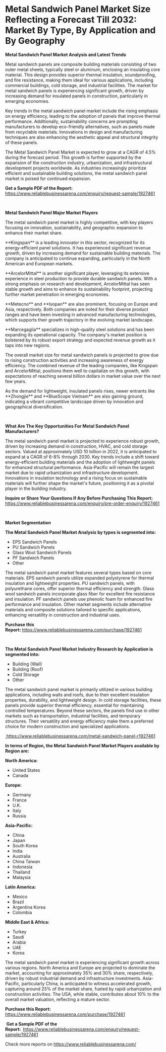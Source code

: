 <p><h1>Metal Sandwich Panel Market Size Reflecting a Forecast Till 2032: Market By Type, By Application and By Geography</h1></p><p><strong>Metal Sandwich Panel Market Analysis and Latest Trends</strong></p>
<p><p>Metal sandwich panels are composite building materials consisting of two outer metal sheets, typically steel or aluminum, enclosing an insulating core material. This design provides superior thermal insulation, soundproofing, and fire resistance, making them ideal for various applications, including commercial buildings, cold storage, and industrial facilities. The market for metal sandwich panels is experiencing significant growth, driven by increasing demand for insulated panels in construction, particularly in emerging economies.</p><p>Key trends in the metal sandwich panel market include the rising emphasis on energy efficiency, leading to the adoption of panels that improve thermal performance. Additionally, sustainability concerns are prompting manufacturers to develop eco-friendly alternatives, such as panels made from recyclable materials. Innovations in design and manufacturing techniques are also enhancing the aesthetic appeal and structural integrity of these panels.</p><p>The Metal Sandwich Panel Market is expected to grow at a CAGR of 4.5% during the forecast period. This growth is further supported by the expansion of the construction industry, urbanization, and infrastructural development projects worldwide. As industries increasingly prioritize efficient and sustainable building solutions, the metal sandwich panel market is poised for continued expansion.</p></p>
<p><strong>Get a Sample PDF of the Report:&nbsp;</strong> <a href="https://www.reliablebusinessarena.com/enquiry/request-sample/1927461?utm_campaign=2016&utm_medium=2&utm_source=Github&utm_content=ia&utm_term=15012025&utm_id=metal-sandwich-panel">https://www.reliablebusinessarena.com/enquiry/request-sample/1927461</a></p>
<p>&nbsp;</p>
<p><strong>Metal Sandwich Panel Major Market Players</strong></p>
<p><p>The metal sandwich panel market is highly competitive, with key players focusing on innovation, sustainability, and geographic expansion to enhance their market share. </p><p>**Kingspan** is a leading innovator in this sector, recognized for its energy-efficient panel solutions. It has experienced significant revenue growth, driven by increasing demand for sustainable building materials. The company is anticipated to continue expanding, particularly in the North American and European markets.</p><p>**ArcelorMittal** is another significant player, leveraging its extensive experience in steel production to provide durable sandwich panels. With a strong emphasis on research and development, ArcelorMittal has seen stable growth and aims to enhance its sustainability footprint, projecting further market penetration in emerging economies.</p><p>**Metecno** and **Isopan** are also prominent, focusing on Europe and Asia, respectively. Both companies are noted for their diverse product ranges and have been investing in advanced manufacturing technologies, which supports their growth trajectory in the evolving market landscape.</p><p>**Marcegaglia** specializes in high-quality steel solutions and has been expanding its operational capacity. The company's market position is bolstered by its robust export strategy and expected revenue growth as it taps into new regions.</p><p>The overall market size for metal sandwich panels is projected to grow due to rising construction activities and increasing awareness of energy efficiency. The combined revenue of the leading companies, like Kingspan and ArcelorMittal, positions them well to capitalize on this growth, with expectations of reaching several billion dollars in market value over the next few years.</p><p>As the demand for lightweight, insulated panels rises, newer entrants like **Zhongjie** and **BlueScope Vietnam** are also gaining ground, indicating a vibrant competitive landscape driven by innovation and geographical diversification.</p></p>
<p>&nbsp;</p>
<p><strong>What Are The Key Opportunities For Metal Sandwich Panel Manufacturers?</strong></p>
<p><p>The metal sandwich panel market is projected to experience robust growth, driven by increasing demand in construction, HVAC, and cold storage sectors. Valued at approximately USD 10 billion in 2022, it is anticipated to expand at a CAGR of 6-8% through 2030. Key trends include a shift toward energy-efficient building materials and the adoption of lightweight panels for enhanced structural performance. Asia-Pacific will remain the largest market due to rapid urbanization and infrastructure development. Innovations in insulation technology and a rising focus on sustainable materials will further shape the market's future, positioning it as a pivotal player in the building industry.</p></p>
<p><strong>Inquire or Share Your Questions If Any Before Purchasing This Report:</strong> <a href="https://www.reliablebusinessarena.com/enquiry/pre-order-enquiry/1927461?utm_campaign=2016&utm_medium=2&utm_source=Github&utm_content=ia&utm_term=15012025&utm_id=metal-sandwich-panel">https://www.reliablebusinessarena.com/enquiry/pre-order-enquiry/1927461</a></p>
<p>&nbsp;</p>
<p><strong>Market Segmentation</strong></p>
<p><strong>The Metal Sandwich Panel Market Analysis by types is segmented into:</strong></p>
<p><ul><li>EPS Sandwich Panels</li><li>PU Sandwich Panels</li><li>Glass Wool Sandwich Panels</li><li>PF Sandwich Panels</li><li>Other</li></ul></p>
<p><p>The metal sandwich panel market features several types based on core materials. EPS sandwich panels utilize expanded polystyrene for thermal insulation and lightweight properties. PU sandwich panels, with polyurethane cores, offer superior thermal efficiency and strength. Glass wool sandwich panels incorporate glass fiber for excellent fire resistance and insulation. PF sandwich panels use phenolic foam for enhanced fire performance and insulation. Other market segments include alternative materials and composite solutions tailored to specific applications, enhancing versatility in construction and industrial uses.</p></p>
<p><strong>Purchase this Report:&nbsp;</strong><a href="https://www.reliablebusinessarena.com/purchase/1927461?utm_campaign=2016&utm_medium=2&utm_source=Github&utm_content=ia&utm_term=15012025&utm_id=metal-sandwich-panel">https://www.reliablebusinessarena.com/purchase/1927461</a></p>
<p>&nbsp;</p>
<p><strong>The Metal Sandwich Panel Market Industry Research by Application is segmented into:</strong></p>
<p><ul><li>Building (Wall)</li><li>Building (Roof)</li><li>Cold Storage</li><li>Other</li></ul></p>
<p><p>The metal sandwich panel market is primarily utilized in various building applications, including walls and roofs, due to their excellent insulation properties, durability, and lightweight design. In cold storage facilities, these panels provide superior thermal efficiency, essential for maintaining controlled temperatures. Beyond these sectors, the panels find use in other markets such as transportation, industrial facilities, and temporary structures. Their versatility and energy efficiency make them a preferred choice for modern construction and specialized applications.</p></p>
<p><a href="https://www.reliablebusinessarena.com/metal-sandwich-panel-r1927461?utm_campaign=2016&utm_medium=2&utm_source=Github&utm_content=ia&utm_term=15012025&utm_id=metal-sandwich-panel">&nbsp;https://www.reliablebusinessarena.com/metal-sandwich-panel-r1927461</a></p>
<p><strong>In terms of Region, the Metal Sandwich Panel Market Players available by Region are:</strong></p>
<p>
    <p> <strong> North America: </strong>
        <ul>
            <li>United States</li>
            <li>Canada</li>
        </ul>
        </p> 
    <p> <strong> Europe: </strong>
        <ul>
            <li>Germany</li>
            <li>France</li>
            <li>U.K.</li>
            <li>Italy</li>
            <li>Russia</li>
        </ul>
        </p> 
    <p> <strong> Asia-Pacific: </strong>
        <ul>
            <li>China</li>
            <li>Japan</li>
            <li>South Korea</li>
            <li>India</li>
            <li>Australia</li>
            <li>China Taiwan</li>
            <li>Indonesia</li>
            <li>Thailand</li>
            <li>Malaysia</li>
        </ul>
        </p> 
    <p> <strong> Latin America: </strong>
        <ul>
            <li>Mexico</li>
            <li>Brazil</li>
            <li>Argentina Korea</li>
            <li>Colombia</li>
        </ul>
        </p> 
    <p> <strong> Middle East & Africa: </strong>
        <ul>
            <li>Turkey</li>
            <li>Saudi</li>
            <li>Arabia</li>
            <li>UAE</li>
            <li>Korea</li>
        </ul>
    </p>
    </p>
<p><p>The metal sandwich panel market is experiencing significant growth across various regions. North America and Europe are projected to dominate the market, accounting for approximately 35% and 30% share, respectively, driven by robust industrial demand and infrastructure investments. Asia-Pacific, particularly China, is anticipated to witness accelerated growth, capturing around 25% of the market share, fueled by rapid urbanization and construction activities. The USA, while stable, contributes about 10% to the overall market valuation, reflecting a mature sector.</p></p>
<p><strong>Purchase this Report: </strong><a href="https://www.reliablebusinessarena.com/purchase/1927461?utm_campaign=2016&utm_medium=2&utm_source=Github&utm_content=ia&utm_term=15012025&utm_id=metal-sandwich-panel">https://www.reliablebusinessarena.com/purchase/1927461</a></p>
<p>&nbsp;<strong>Get a Sample PDF of the Report:&nbsp;&nbsp;</strong><a href="https://www.reliablebusinessarena.com/enquiry/request-sample/1927461?utm_campaign=2016&utm_medium=2&utm_source=Github&utm_content=ia&utm_term=15012025&utm_id=metal-sandwich-panel">https://www.reliablebusinessarena.com/enquiry/request-sample/1927461</a></p>
<p><strong></strong></p>
<p>Check more reports on <a href="https://www.reliablebusinessarena.com/?utm_campaign=2016&utm_medium=2&utm_source=Github&utm_content=ia&utm_term=15012025&utm_id=metal-sandwich-panel">https://www.reliablebusinessarena.com/</a></p>